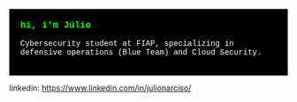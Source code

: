 <div style="color: #ffffff; background-color: #000000; font-family: 'Courier New', monospace; padding: 20px;">
  <h3 style="color: #00ff00; margin-top: 0;">
    hi, i'm Júlio
  </h3>

  <p>
  Cybersecurity student at FIAP, specializing in defensive operations (Blue Team) and Cloud Security.
  </p>
</div>


linkedin: https://www.linkedin.com/in/julionarciso/
